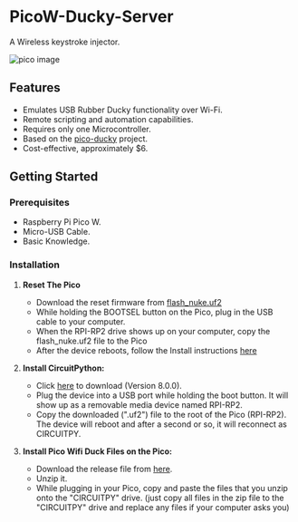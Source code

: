 # PicoW-Ducky-Server
A Wireless keystroke injector.

![pico image](https://github.com/Master629/PicoW-Ducky-Server/assets/125476463/0efbedc9-9807-42a5-b591-0ce250ef1e07)


## Features

- Emulates USB Rubber Ducky functionality over Wi-Fi.
- Remote scripting and automation capabilities.
- Requires only one Microcontroller.
- Based on the [pico-ducky](https://github.com/dbisu/pico-ducky) project.
- Cost-effective, approximately $6.

## Getting Started

### Prerequisites

- Raspberry Pi Pico W.
- Micro-USB Cable.
- Basic Knowledge.

### Installation

1. **Reset The Pico**

   - Download the reset firmware from [flash_nuke.uf2](https://datasheets.raspberrypi.com/soft/flash_nuke.uf2)
   - While holding the BOOTSEL button on the Pico, plug in the USB cable to your computer.
   - When the RPI-RP2 drive shows up on your computer, copy the flash_nuke.uf2 file to the Pico
   - After the device reboots, follow the Install instructions [here](https://github.com/Master629/Raspberry-Pi-Pico-W-Web-Server/blob/main/Preparing%20your%20Pico%20and%20computer.md)


2. **Install CircuitPython:**

   - Click [here](https://adafruit-circuit-python.s3.amazonaws.com/bin/raspberry_pi_pico_w/fr/adafruit-circuitpython-raspberry_pi_pico_w-fr-8.0.0.uf2) to download (Version 8.0.0).
   - Plug the device into a USB port while holding the boot button. It will show up as a removable media device named RPI-RP2.
   - Copy the downloaded (".uf2") file to the root of the Pico (RPI-RP2). The device will reboot and after a second or so, it will reconnect as CIRCUITPY.

3. **Install Pico Wifi Duck Files on the Pico:**
   - Download the release file from [here](https://github.com/majdsassi/Pico-WIFI-Duck/releases/download/Release_Stable/Release.zip).
   - Unzip it.
   - While plugging in your Pico, copy and paste the files that you unzip onto the "CIRCUITPY" drive. (just copy all files in the zip file to the "CIRCUITPY" drive and replace any files if your computer asks you)


